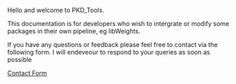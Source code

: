 Hello and welcome to PKD_Tools.

This documentation is for developers who wish to intergrate or modify some packages in their own pipeline, eg libWeights.

If you have any questions or feedback please feel free to contact via the following form. I will endeveour to respond to your queries as soon as possible

<a href="http://www.pritishdogra.com/contact.html">Contact Form</a>